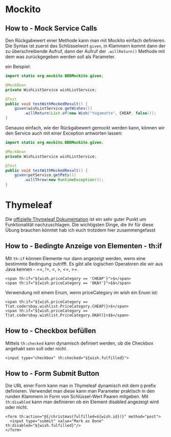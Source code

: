 # Mockito 

## How to - Mock Service Calls

Den Rückgabewert einer Methode kann man mit Mockito einfach definieren.
Die Syntax ist zuerst das Schlüsselwort `given`, in Klammern kommt dann der 
zu überschreibende Aufruf, dann der Aufruf der `.willReturn()` Methode
mit dem was zurückgegeben werden soll als Parameter.

ein Beispiel:

```java
import static org.mockito.BDDMockito.given;

@MockBean
private WishListService wishListService; 

@Test
public void testWithMockedResult() {
    given(wishListService.getWishes())
        .willReturn(List.of(new Wish("Yogamatte", CHEAP, false)));
}
```

Genauso einfach, wie der Rückgabewert gemockt werden kann, können wir den Service auch 
mit einer Exception antworten lassen: 

```java
import static org.mockito.BDDMockito.given;

@MockBean
private WishListService wishListService; 

@Test
public void testWithMockedResult() {
    given(petService.getPets())
        .willThrow(new RuntimeException());
}
```

# Thymeleaf 

Die [offizielle Thymeleaf Dokumentation](https://www.thymeleaf.org/doc/tutorials/3.0/usingthymeleaf.html) ist ein sehr guter Punkt um Funktionalität nachzuschlagen. 
Die wichtigsten Dinge, die ihr für diese Übung brauchen könntet hab ich euch trotzdem hier zusammengefasst

## How to - Bedingte Anzeige von Elementen - th:if 

Mit `th:if` können Elemente nur dann angezeigt werden, wenn eine bestimmte Bedingung zutrifft.
Es gibt alle logischen Operatoren die wir aus Java kennen - ==, !=, <, >, <=, >=.

```
<span th:if="${wish.priceCategory == 'CHEAP'}">$</span>
<span th:if="${wish.priceCategory == 'OKAY'}">$$</span>
```

Verwendung mit einem Enum, wenn priceCategory im wish ein Enum ist:
```
<span th:if="${wish.priceCategory == T(at.codersbay.wishlist.PriceCategory.CHEAP)}>$</span>
<span th:if="${wish.priceCategory == T(at.codersbay.wishlist.PriceCategory.OKAY)}>$$</span>
```

## How to - Checkbox befüllen

Mittels `th:checked` kann dynamisch definiert werden, ob die Checkbox angehakt sein soll oder nicht. 

```
<input type="checkbox" th:checked="${wish.fulfilled}">
```

## How to - Form Submit Button

Die URL einer Form kann man in Thymeleaf dynamisch mit dem `@` prefix definieren.
Verwendet man diese kann man Parameter praktisch in den runden Klammern in Form von Schlüssel-Wert Paaren mitgeben. 
Mit `th:disabled` kann man definieren ob ein Element disabled angezeigt wird oder nicht. 

```
<form th:action="@{/christmas(fulfilled=${wish.id})}" method="post">
  <input type="submit" value="Mark as Done" th:disabled="${wish.fulfilled}"/>
</form>
```
